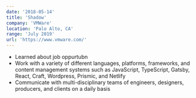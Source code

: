 ```yaml
---
date: '2018-05-14'
title: 'Shadow'
company: 'VMWare'
location: 'Palo Alto, CA'
range: 'July 2019'
url: 'https://www.vmware.com/'
---
```


- Learned about job oppurtubn
- Work with a variety of different languages, platforms, frameworks, and content management systems such as JavaScript, TypeScript, Gatsby, React, Craft, Wordpress, Prismic, and Netlify
- Communicate with multi-disciplinary teams of engineers, designers, producers, and clients on a daily basis

